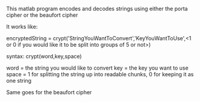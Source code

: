This matlab program encodes and decodes strings using either the porta cipher or the beaufort cipher

It works like:

encryptedString = crypt('StringYouWantToConvert','KeyYouWantToUse',<1 or 0 if you would like it to be split into groups of 5 or not>)

syntax:
crypt(word,key,space)

word = the string you would like to convert
key = the key you want to use
space = 1 for splitting the string up into readable chunks, 0 for keeping it as one string

Same goes for the beaufort cipher
